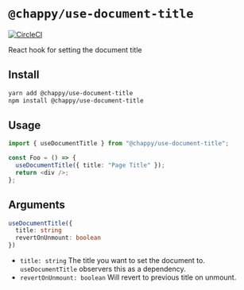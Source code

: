 # `@chappy/use-document-title`

[![CircleCI](https://circleci.com/gh/peterchappy/useDocumentTitle.svg?style=svg)](https://circleci.com/gh/peterchappy/useDocumentTitle)

React hook for setting the document title

## Install

```sh
yarn add @chappy/use-document-title
npm install @chappy/use-document-title
```

## Usage

```ts
import { useDocumentTitle } from "@chappy/use-document-title";

const Foo = () => {
  useDocumentTitle({ title: "Page Title" });
  return <div />;
};
```

## Arguments

```ts
useDocumentTitle({
  title: string
  revertOnUnmount: boolean
})
```

- `title: string` The title you want to set the document to. `useDocumentTitle` observers this as a dependency.
- `revertOnUnmount: boolean` Will revert to previous title on unmount.
